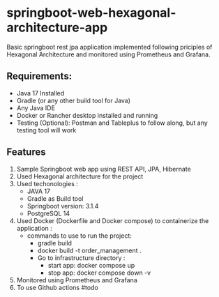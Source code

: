 # springboot-web-hexagonal-architecture-app
  Basic springboot rest jpa application implemented following priciples of Hexagonal Architecture and monitored using Prometheus and Grafana.
## Requirements:
   * Java 17 Installed
   * Gradle (or any other build tool for Java)
   * Any Java IDE
   * Docker or Rancher desktop installed and running
   * Testing (Optional): Postman and Tableplus to follow along, but any testing tool will work

## Features
 1. Sample Springboot web app using REST API, JPA, Hibernate
 2. Used Hexagonal architecture for the project
 3. Used techonologies : 
       * JAVA 17
       * Gradle as Build tool
       * Springboot version: 3.1.4
       * PostgreSQL 14
 4. Used Docker (Dockerfile and Docker compose) to containerize the application :
    * commands to use to run the project:
        *  gradle build
        *  docker build -t order_management .
        *   Go to infrastructure directory :
              * start app: docker compose up
              * stop app: docker compose down -v
 5. Monitored using Prometheus and Grafana
 6.  To use Github actions #todo
